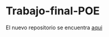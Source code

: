 # Trabajo-final-POE

El nuevo repositorio se encuentra [aqui](https://github.com/Fufinop/Trabajo-final-POE-nuevo)
